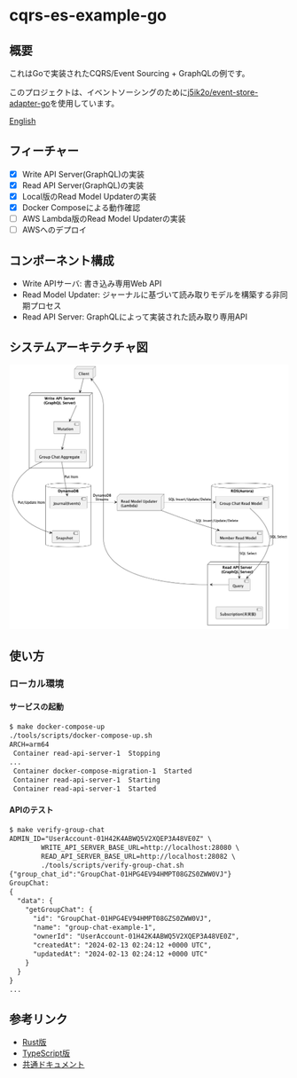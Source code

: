 # cqrs-es-example-go

## 概要

これはGoで実装されたCQRS/Event Sourcing + GraphQLの例です。

このプロジェクトは、イベントソーシングのために[j5ik2o/event-store-adapter-go](j5ik2o/event-store-adapter-go)を使用しています。

[English](./README.md)

## フィーチャー

- [x] Write API Server(GraphQL)の実装
- [x] Read API Server(GraphQL)の実装
- [x] Local版のRead Model Updaterの実装
- [x] Docker Composeによる動作確認
- [ ] AWS Lambda版のRead Model Updaterの実装
- [ ] AWSへのデプロイ

## コンポーネント構成

- Write APIサーバ: 書き込み専用Web API
- Read Model Updater: ジャーナルに基づいて読み取りモデルを構築する非同期プロセス
- Read API Server: GraphQLによって実装された読み取り専用API

## システムアーキテクチャ図

![](docs/images/system-layout.png)

## 使い方

### ローカル環境

#### サービスの起動　

```shell
$ make docker-compose-up
./tools/scripts/docker-compose-up.sh
ARCH=arm64
 Container read-api-server-1  Stopping
...
 Container docker-compose-migration-1  Started
 Container read-api-server-1  Starting
 Container read-api-server-1  Started
```

#### APIのテスト

```shell
$ make verify-group-chat
ADMIN_ID="UserAccount-01H42K4ABWQ5V2XQEP3A48VE0Z" \
        WRITE_API_SERVER_BASE_URL=http://localhost:28080 \
        READ_API_SERVER_BASE_URL=http://localhost:28082 \
        ./tools/scripts/verify-group-chat.sh
{"group_chat_id":"GroupChat-01HPG4EV94HMPT08GZS0ZWW0VJ"}
GroupChat:
{
  "data": {
    "getGroupChat": {
      "id": "GroupChat-01HPG4EV94HMPT08GZS0ZWW0VJ",
      "name": "group-chat-example-1",
      "ownerId": "UserAccount-01H42K4ABWQ5V2XQEP3A48VE0Z",
      "createdAt": "2024-02-13 02:24:12 +0000 UTC",
      "updatedAt": "2024-02-13 02:24:12 +0000 UTC"
    }
  }
}
...
```

## 参考リンク

- [Rust版](https://github.com/j5ik2o/cqrs-es-example-rs)
- [TypeScript版](https://github.com/j5ik2o/cqrs-es-example-js)
- [共通ドキュメント](https://github.com/j5ik2o/cqrs-es-example-docs)

